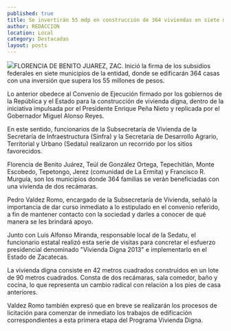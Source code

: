```yaml
---
published: true
title: Se invertirán 55 mdp en construcción de 364 viviendas en siete municipios
author: REDACCION
location: Local
category: Destacadas
layout: posts
---
```


![](http://i.imgur.com/5ddFYPcm.jpg)FLORENCIA DE BENITO JUAREZ, ZAC. Inició la firma de los subsidios federales en siete municipios de la entidad, donde se edificarán 364 casas con una inversión que supera los 55 millones de pesos.
 
Lo anterior obedece al Convenio de Ejecución firmado por los gobiernos de la República y el Estado para la construcción de vivienda digna, dentro de la iniciativa impulsada por el Presidente Enrique Peña Nieto y replicada por el Gobernador Miguel Alonso Reyes.
 
En este sentido, funcionarios de la Subsecretaría de Vivienda de la Secretaría de Infraestructura (Sinfra) y la Secretaría de Desarrollo Agrario, Territorial y Urbano (Sedatu) realizaron un recorrido por los sitios favorecidos.
 
Florencia de Benito Juárez, Teúl de González Ortega, Tepechitlán, Monte Escobedo, Tepetongo, Jerez (comunidad de La Ermita) y Francisco R. Murguía, son los municipios donde 364 familias se verán beneficiadas con una vivienda de dos recámaras.
 
Pedro Valdez Romo, encargado de la Subsecretaría de Vivienda, señaló la importancia de dar curso inmediato a lo estipulado en el convenio referido, a fin de mantener contacto con la sociedad y darles a conocer de qué manera se les brindará apoyo.
 
Junto con Luis Alfonso Miranda, responsable local de la Sedatu, el funcionario estatal realizó esta serie de visitas para concretar el esfuerzo presidencial denominado "Vivienda Digna 2013" e implementarlo en el Estado de Zacatecas.
 
La vivienda digna consiste en 42 metros cuadrados construidos en un lote de 90 metros cuadrados. Consta de dos recámaras, sala comedor, baño y cocina, lo que representa un cambio radical con relación a los pies de casa anteriores.
 
Valdez Romo también expresó que en breve se realizarán los procesos de licitación para comenzar de inmediato los trabajos de edificación correspondientes a esta primera etapa del Programa Vivienda Digna.
